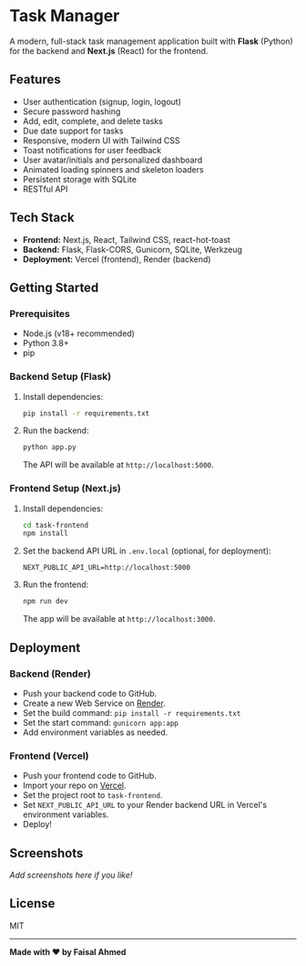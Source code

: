 # Task Manager

A modern, full-stack task management application built with **Flask** (Python) for the backend and **Next.js** (React) for the frontend.

## Features

- User authentication (signup, login, logout)
- Secure password hashing
- Add, edit, complete, and delete tasks
- Due date support for tasks
- Responsive, modern UI with Tailwind CSS
- Toast notifications for user feedback
- User avatar/initials and personalized dashboard
- Animated loading spinners and skeleton loaders
- Persistent storage with SQLite
- RESTful API

## Tech Stack

- **Frontend:** Next.js, React, Tailwind CSS, react-hot-toast
- **Backend:** Flask, Flask-CORS, Gunicorn, SQLite, Werkzeug
- **Deployment:** Vercel (frontend), Render (backend)

## Getting Started

### Prerequisites

- Node.js (v18+ recommended)
- Python 3.8+
- pip

### Backend Setup (Flask)

1. Install dependencies:
    ```sh
    pip install -r requirements.txt
    ```
2. Run the backend:
    ```sh
    python app.py
    ```
    The API will be available at `http://localhost:5000`.

### Frontend Setup (Next.js)

1. Install dependencies:
    ```sh
    cd task-frontend
    npm install
    ```
2. Set the backend API URL in `.env.local` (optional, for deployment):
    ```
    NEXT_PUBLIC_API_URL=http://localhost:5000
    ```
3. Run the frontend:
    ```sh
    npm run dev
    ```
    The app will be available at `http://localhost:3000`.

## Deployment

### Backend (Render)

- Push your backend code to GitHub.
- Create a new Web Service on [Render](https://render.com/).
- Set the build command: `pip install -r requirements.txt`
- Set the start command: `gunicorn app:app`
- Add environment variables as needed.

### Frontend (Vercel)

- Push your frontend code to GitHub.
- Import your repo on [Vercel](https://vercel.com/).
- Set the project root to `task-frontend`.
- Set `NEXT_PUBLIC_API_URL` to your Render backend URL in Vercel's environment variables.
- Deploy!

## Screenshots

_Add screenshots here if you like!_

## License

MIT

---

**Made with ❤️ by Faisal Ahmed**
